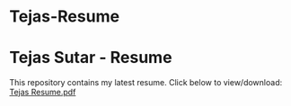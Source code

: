 # Tejas-Resume
# Tejas Sutar - Resume
This repository contains my latest resume. Click below to view/download:
[Tejas Resume.pdf](https://github.com/user-attachments/files/19999266/Tejas.Resume.pdf)
